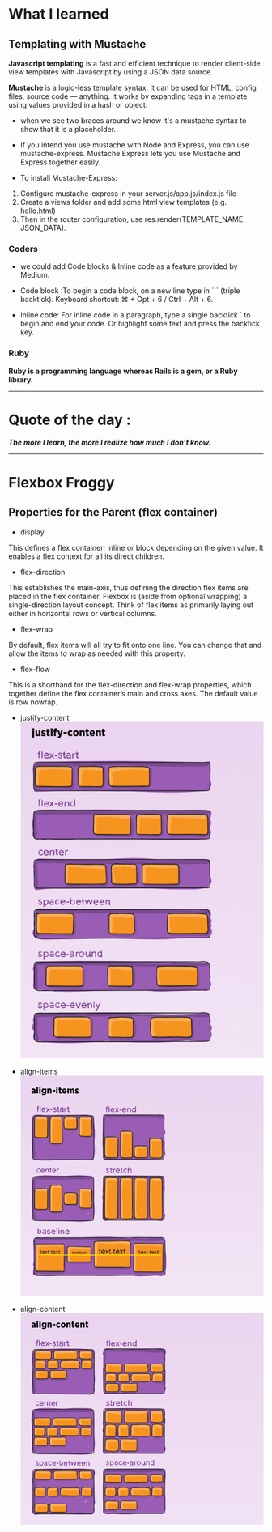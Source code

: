 # What I learned 

## Templating with Mustache 

**Javascript templating** is a fast and efficient technique to render client-side view templates with Javascript by using a JSON data source.

**Mustache** is a logic-less template syntax. It can be used for HTML, config files, source code — anything. It works by expanding tags in a template using values provided in a hash or object.

* when we see two braces around we know it's a mustache syntax to show that it is a placeholder.

* If you intend you use mustache with Node and Express, you can use mustache-express. Mustache Express lets you use Mustache and Express together easily.


* To install Mustache-Express:
1. Configure mustache-express in your server.js/app.js/index.js file
2. Create a views folder and add some html view templates (e.g. hello.html)
3. Then in the router configuration, use res.render(TEMPLATE_NAME, JSON_DATA).


### Coders 
- we could add Code blocks & Inline code as a feature provided by Medium.

* Code block :To begin a code block, on a new line type in ``` (triple backtick).
Keyboard shortcut: ⌘ + Opt + 6 / Ctrl + Alt + 6.

* Inline code: For inline code in a paragraph, type a single backtick ` to begin and end your code. Or highlight some text and press the backtick key.

### Ruby 
**Ruby is a programming language whereas Rails is a gem, or a Ruby library.**


______________________________

# Quote of the day :
***The more I learn, the more I realize how much I don’t know.***
_______________________________


# Flexbox Froggy 

## Properties for the Parent (flex container)
* display

This defines a flex container; inline or block depending on the given value. It enables a flex context for all its direct children.

* flex-direction 

This establishes the main-axis, thus defining the direction flex items are placed in the flex container. Flexbox is (aside from optional wrapping) a single-direction layout concept. Think of flex items as primarily laying out either in horizontal rows or vertical columns.

* flex-wrap

By default, flex items will all try to fit onto one line. You can change that and allow the items to wrap as needed with this property.

* flex-flow 

This is a shorthand for the flex-direction and flex-wrap properties, which together define the flex container’s main and cross axes. The default value is row nowrap.

* justify-content
![48](https://github.com/BayanAbualhaj/reading-notes301/blob/master/img/Screenshot%20(48).png?raw=true)


* align-items
![49](https://github.com/BayanAbualhaj/reading-notes301/blob/master/img/Screenshot%20(49).png?raw=true)


* align-content
![50](https://github.com/BayanAbualhaj/reading-notes301/blob/master/img/Screenshot%20(50).png?raw=true)
